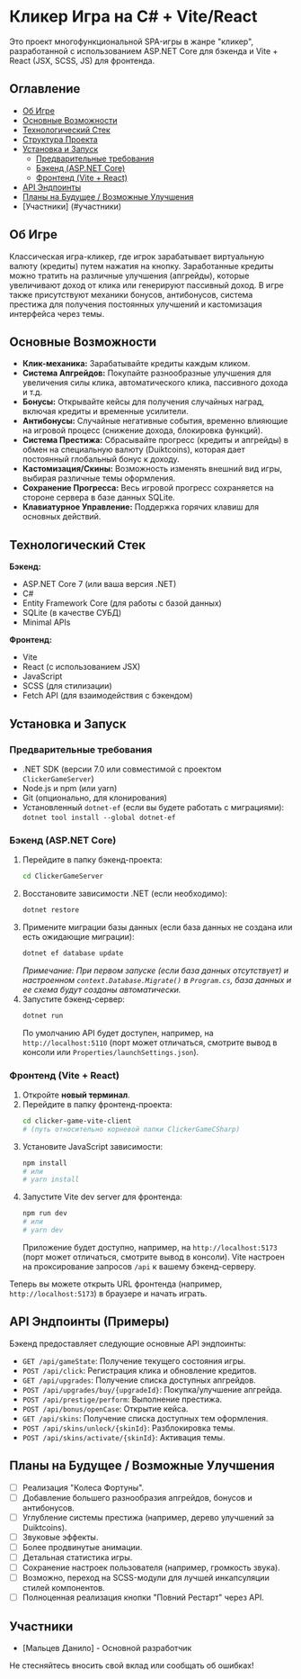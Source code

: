 # Кликер Игра на C# + Vite/React

Это проект многофункциональной SPA-игры в жанре "кликер", разработанной с использованием ASP.NET Core для бэкенда и Vite + React (JSX, SCSS, JS) для фронтенда.

## Оглавление

- [Об Игре](#об-игре)
- [Основные Возможности](#основные-возможности)
- [Технологический Стек](#технологический-стек)
- [Структура Проекта](#структура-проекта)
- [Установка и Запуск](#установка-и-запуск)
  - [Предварительные требования](#предварительные-требования)
  - [Бэкенд (ASP.NET Core)](#бэкенд-aspnet-core)
  - [Фронтенд (Vite + React)](#фронтенд-vite--react)
- [API Эндпоинты](#api-эндпоинты-примеры)
- [Планы на Будущее / Возможные Улучшения](#планы-на-будущее--возможные-улучшения)
- [Участники] (#участники)

## Об Игре

Классическая игра-кликер, где игрок зарабатывает виртуальную валюту (кредиты) путем нажатия на кнопку. Заработанные кредиты можно тратить на различные улучшения (апгрейды), которые увеличивают доход от клика или генерируют пассивный доход. В игре также присутствуют механики бонусов, антибонусов, система престижа для получения постоянных улучшений и кастомизация интерфейса через темы.

## Основные Возможности

*   **Клик-механика:** Зарабатывайте кредиты каждым кликом.
*   **Система Апгрейдов:** Покупайте разнообразные улучшения для увеличения силы клика, автоматического клика, пассивного дохода и т.д.
*   **Бонусы:** Открывайте кейсы для получения случайных наград, включая кредиты и временные усилители.
*   **Антибонусы:** Случайные негативные события, временно влияющие на игровой процесс (снижение дохода, блокировка функций).
*   **Система Престижа:** Сбрасывайте прогресс (кредиты и апгрейды) в обмен на специальную валюту (Duiktcoins), которая дает постоянный глобальный бонус к доходу.
*   **Кастомизация/Скины:** Возможность изменять внешний вид игры, выбирая различные темы оформления.
*   **Сохранение Прогресса:** Весь игровой прогресс сохраняется на стороне сервера в базе данных SQLite.
*   **Клавиатурное Управление:** Поддержка горячих клавиш для основных действий.

## Технологический Стек

**Бэкенд:**
*   ASP.NET Core 7 (или ваша версия .NET)
*   C#
*   Entity Framework Core (для работы с базой данных)
*   SQLite (в качестве СУБД)
*   Minimal APIs

**Фронтенд:**
*   Vite
*   React (с использованием JSX)
*   JavaScript
*   SCSS (для стилизации)
*   Fetch API (для взаимодействия с бэкендом)


## Установка и Запуск

### Предварительные требования

*   .NET SDK (версии 7.0 или совместимой с проектом `ClickerGameServer`)
*   Node.js и npm (или yarn)
*   Git (опционально, для клонирования)
*   Установленный `dotnet-ef` (если вы будете работать с миграциями): `dotnet tool install --global dotnet-ef`

### Бэкенд (ASP.NET Core)

1.  Перейдите в папку бэкенд-проекта:
    ```bash
    cd ClickerGameServer
    ```
2.  Восстановите зависимости .NET (если необходимо):
    ```bash
    dotnet restore
    ```
3.  Примените миграции базы данных (если база данных не создана или есть ожидающие миграции):
    ```bash
    dotnet ef database update
    ```
    *Примечание: При первом запуске (если база данных отсутствует) и настроенном `context.Database.Migrate()` в `Program.cs`, база данных и ее схема будут созданы автоматически.*
4.  Запустите бэкенд-сервер:
    ```bash
    dotnet run
    ```
    По умолчанию API будет доступен, например, на `http://localhost:5110` (порт может отличаться, смотрите вывод в консоли или `Properties/launchSettings.json`).

### Фронтенд (Vite + React)

1.  Откройте **новый терминал**.
2.  Перейдите в папку фронтенд-проекта:
    ```bash
    cd clicker-game-vite-client 
    # (путь относительно корневой папки ClickerGameCSharp)
    ```
3.  Установите JavaScript зависимости:
    ```bash
    npm install
    # или
    # yarn install
    ```
4.  Запустите Vite dev server для фронтенда:
    ```bash
    npm run dev
    # или
    # yarn dev
    ```
    Приложение будет доступно, например, на `http://localhost:5173` (порт может отличаться, смотрите вывод в консоли). Vite настроен на проксирование запросов `/api` к вашему бэкенд-серверу.

Теперь вы можете открыть URL фронтенда (например, `http://localhost:5173`) в браузере и начать играть.

## API Эндпоинты (Примеры)

Бэкенд предоставляет следующие основные API эндпоинты:

*   `GET /api/gameState`: Получение текущего состояния игры.
*   `POST /api/click`: Регистрация клика и обновление кредитов.
*   `GET /api/upgrades`: Получение списка доступных апгрейдов.
*   `POST /api/upgrades/buy/{upgradeId}`: Покупка/улучшение апгрейда.
*   `POST /api/prestige/perform`: Выполнение престижа.
*   `POST /api/bonus/openCase`: Открытие кейса.
*   `GET /api/skins`: Получение списка доступных тем оформления.
*   `POST /api/skins/unlock/{skinId}`: Разблокировка темы.
*   `POST /api/skins/activate/{skinId}`: Активация темы.

## Планы на Будущее / Возможные Улучшения

*   [ ] Реализация "Колеса Фортуны".
*   [ ] Добавление большего разнообразия апгрейдов, бонусов и антибонусов.
*   [ ] Углубление системы престижа (например, дерево улучшений за Duiktcoins).
*   [ ] Звуковые эффекты.
*   [ ] Более продвинутые анимации.
*   [ ] Детальная статистика игры.
*   [ ] Сохранение настроек пользователя (например, громкость звука).
*   [ ] Возможно, переход на SCSS-модули для лучшей инкапсуляции стилей компонентов.
*   [ ] Полноценная реализация кнопки "Повний Рестарт" через API.

## Участники

*   [Мальцев Данило] - Основной разработчик

Не стесняйтесь вносить свой вклад или сообщать об ошибках!
